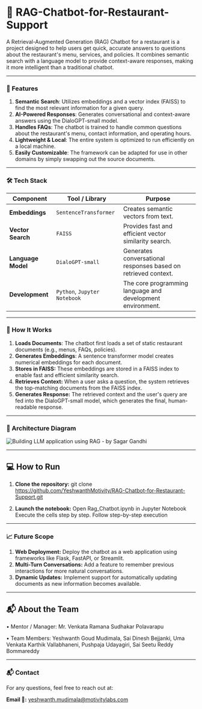 # 🧠 RAG-Chatbot-for-Restaurant-Support
A Retrieval-Augmented Generation (RAG) Chatbot for a restaurant is a project designed to help users get quick, accurate answers to questions about the restaurant's menu, services, and policies. It combines semantic search with a language model to provide context-aware responses, making it more intelligent than a traditional chatbot.

---

### 🚀 Features
1. **Semantic Search**: Utilizes embeddings and a vector index (FAISS) to find the most relevant information for a given query.
2. **AI-Powered Responses**: Generates conversational and context-aware answers using the DialoGPT-small model.
3. **Handles FAQs**: The chatbot is trained to handle common questions about the restaurant's menu, contact information, and operating hours.
4. **Lightweight & Local**: The entire system is optimized to run efficiently on a local machine.
5. **Easily Customizable**: The framework can be adapted for use in other domains by simply swapping out the source documents.
     
---

### 🛠️ Tech Stack
| Component          |       Tool / Library         |                                 Purpose                        |
| ------------------ | ---------------------------- | -------------------------------------------------------------- |
| **Embeddings**     | `SentenceTransformer`        | Creates semantic vectors from text.                            |
| **Vector Search**  | `FAISS`                      | Provides fast and efficient vector similarity search.          |
| **Language Model** | `DialoGPT-small`             | Generates conversational responses based on retrieved context. |
| **Development**    | `Python`, `Jupyter Notebook` | The core programming language and development environment.     |

---

### 📄 How It Works
1. **Loads Documents**: The chatbot first loads a set of static restaurant documents (e.g., menus, FAQs, policies).
2. **Generates Embeddings**: A sentence transformer model creates numerical embeddings for each document.
3. **Stores in FAISS:** These embeddings are stored in a FAISS index to enable fast and efficient similarity search.
4. **Retrieves Context:** When a user asks a question, the system retrieves the top-matching documents from the FAISS index.
5. **Generates Response:** The retrieved context and the user's query are fed into the DialoGPT-small model, which generates the final, human-readable response.
   
---

### 📸 Architecture Diagram
![Building LLM application using RAG - by Sagar Gandhi](https://github.com/user-attachments/assets/ed66e623-e3d4-4d7f-8d90-971f29771dfe)

---

## 💻 How to Run
1. **Clone the repository:**
git clone https://github.com/YeshwanthMotivity/RAG-Chatbot-for-Restaurant-Support.git

2. **Launch the notebook:**
Open Rag_Chatbot.ipynb in Jupyter Notebook
Execute the cells step by step.
Follow step-by-step execution

---

### 📈 Future Scope
1. **Web Deployment:** Deploy the chatbot as a web application using frameworks like Flask, FastAPI, or Streamlit.
2. **Multi-Turn Conversations:** Add a feature to remember previous interactions for more natural conversations.
3. **Dynamic Updates:** Implement support for automatically updating documents as new information becomes available.

---

## 📬  About the Team
• Mentor / Manager: Mr. Venkata Ramana Sudhakar Polavarapu

• Team Members: Yeshwanth Goud Mudimala, Sai Dinesh Bejjanki, Uma Venkata Karthik Vallabhaneni, Pushpaja Udayagiri, Sai Seetu Reddy Bommareddy

---

### 📬 Contact
For any questions, feel free to reach out at:

**Email 📧:** yeshwanth.mudimala@motivitylabs.com
